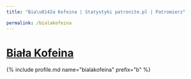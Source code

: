 ```yaml
---
title: "Bia\u0142a Kofeina | Statystyki patronite.pl | Patromierz"

permalink: /bialakofeina
---
```


# [Biała Kofeina](https://patronite.pl/bialakofeina)

{% include profile.md name="bialakofeina" prefix="b" %}
